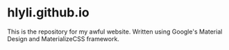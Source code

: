 # hlyli.github.io

This is the repository for my awful website. Written using Google's Material Design and MaterializeCSS framework.  
